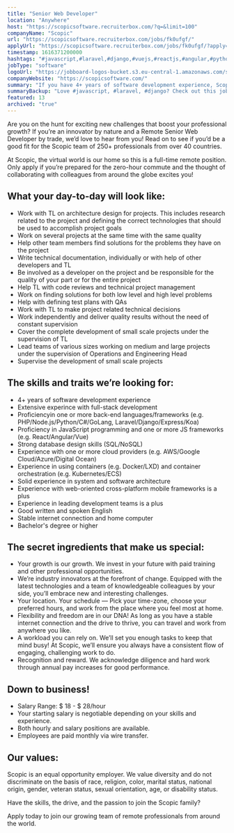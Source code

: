 ```yaml
---
title: "Senior Web Developer"
location: "Anywhere"
host: "https://scopicsoftware.recruiterbox.com/?q=&limit=100"
companyName: "Scopic"
url: "https://scopicsoftware.recruiterbox.com/jobs/fk0ufgf/"
applyUrl: "https://scopicsoftware.recruiterbox.com/jobs/fk0ufgf/?apply=true"
timestamp: 1616371200000
hashtags: "#javascript,#laravel,#django,#vuejs,#reactjs,#angular,#python,#golang,#php,#ui/ux"
jobType: "software"
logoUrl: "https://jobboard-logos-bucket.s3.eu-central-1.amazonaws.com/scopic"
companyWebsite: "https://scopicsoftware.com/"
summary: "If you have 4+ years of software development experience, Scopic has a job opening for a Senior Web Developer"
summaryBackup: "Love #javascript, #laravel, #django? Check out this job post!"
featured: 13
archived: "true"
---
```


Are you on the hunt for exciting new challenges that boost your professional growth? If you’re an innovator by nature and a Remote Senior Web Developer by trade, we’d love to hear from you! Read on to see if you’d be a good fit for the Scopic team of 250+ professionals from over 40 countries.

At Scopic, the virtual world is our home so this is a full-time remote position. Only apply if you’re prepared for the zero-hour commute and the thought of collaborating with colleagues from around the globe excites you!

## What your day-to-day will look like:

*   Work with TL on architecture design for projects. This includes research related to the project and defining the correct technologies that should be used to accomplish project goals
*   Work on several projects at the same time with the same quality
*   Help other team members find solutions for the problems they have on the project
*   Write technical documentation, individually or with help of other developers and TL
*   Be involved as a developer on the project and be responsible for the quality of your part or for the entire project
*   Help TL with code reviews and technical project management
*   Work on finding solutions for both low level and high level problems
*   Help with defining test plans with QAs
*   Work with TL to make project related technical decisions
*   Work independently and deliver quality results without the need of constant supervision
*   Cover the complete development of small scale projects under the supervision of TL
*   Lead teams of various sizes working on medium and large projects under the supervision of Operations and Engineering Head
*   Supervise the development of small scale projects

## The skills and traits we’re looking for:

*   4+ years of software development experience
*   Extensive experince with full-stack development
*   Proficiencyin one or more back-end languages/frameworks (e.g. PHP/Node.js/Python/C#/GoLang, Laravel/Django/Express/Koa)
*   Proficiency in JavaScript programming and one or more JS frameworks (e.g. React/Angular/Vue)
*   Strong database design skills (SQL/NoSQL)
*   Experience with one or more cloud providers (e.g. AWS/Google Cloud/Azure/Digital Ocean)
*   Experience in using containers (e.g. Docker/LXD) and container orchestration (e.g. Kubernetes/ECS)
*   Solid experience in system and software architecture
*   Experience with web-oriented cross-platform mobile frameworks is a plus
*   Experience in leading development teams is a plus
*   Good written and spoken English
*   Stable internet connection and home computer
*   Bachelor's degree or higher

## The secret ingredients that make us special:

*   Your growth is our growth. We invest in your future with paid training and other professional opportunities.
*   We’re industry innovators at the forefront of change. Equipped with the latest technologies and a team of knowledgeable colleagues by your side, you’ll embrace new and interesting challenges.
*   Your location. Your schedule — Pick your time-zone, choose your preferred hours, and work from the place where you feel most at home.
*   Flexibility and freedom are in our DNA! As long as you have a stable internet connection and the drive to thrive, you can travel and work from anywhere you like.
*   A workload you can rely on. We’ll set you enough tasks to keep that mind busy! At Scopic, we’ll ensure you always have a consistent flow of engaging, challenging work to do.
*   Recognition and reward. We acknowledge diligence and hard work through annual pay increases for good performance.

## Down to business!

*   Salary Range: $ 18 - $ 28/hour
*   Your starting salary is negotiable depending on your skills and experience.
*   Both hourly and salary positions are available.
*   Employees are paid monthly via wire transfer.

## Our values:

Scopic is an equal opportunity employer. We value diversity and do not discriminate on the basis of race, religion, color, marital status, national origin, gender, veteran status, sexual orientation, age, or disability status.

Have the skills, the drive, and the passion to join the Scopic family?

Apply today to join our growing team of remote professionals from around the world.
